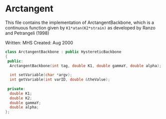# Arctangent

This file contains the implementation of 
ArctangentBackbone, which is a continuous function given
by `K1*atan(K2*strain)` as developed by Ranzo and Petrangeli (1998)


Written: MHS
Created: Aug 2000


```cpp
class ArctangentBackbone : public HystereticBackbone
{
 public:
  ArctangentBackbone(int tag, double K1, double gammaY, double alpha);
  
  int setVariable(char *argv);
  int getVariable(int varID, double &theValue);
  
 private:
  double K1;
  double K2;
  double gammaY;
  double alpha;
};
```

